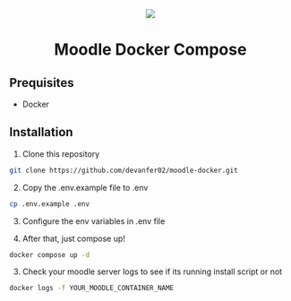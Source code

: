 <div align="center">
    <img src="https://upload.wikimedia.org/wikipedia/commons/c/c6/Moodle-logo.svg">
    <h1>Moodle Docker Compose</h1>
</div>

## Prequisites
- Docker

## Installation
1. Clone this repository
```zsh
git clone https://github.com/devanfer02/moodle-docker.git
```
2. Copy the .env.example file to .env
```zsh
cp .env.example .env
```
3. Configure the env variables in .env file

2. After that, just compose up!
```zsh
docker compose up -d
```

3. Check your moodle server logs to see if its running install script or not
```zsh
docker logs -f YOUR_MOODLE_CONTAINER_NAME
```